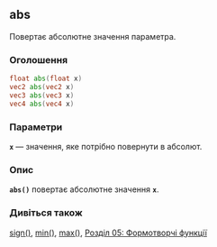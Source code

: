 ## abs
Повертає абсолютне значення параметра.

### Оголошення
```glsl
float abs(float x)  
vec2 abs(vec2 x)  
vec3 abs(vec3 x)  
vec4 abs(vec4 x)
```

### Параметри
**```x```** — значення, яке потрібно повернути в абсолют.

### Опис
**```abs()```** повертає абсолютне значення **`x`**.

<div class="simpleFunction" data="y = abs(x);"></div>

### Дивіться також
[sign()](/glossary/?lan=ua&search=sign), [min()](/glossary/?lan=ua&search=min), [max()](/glossary/?lan=ua&search=max), [Розділ 05: Формотворчі функції](/05/?lan=ua)
